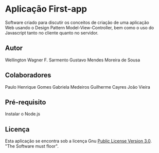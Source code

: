 # Aplicação First-app

Software criado para discutir os conceitos de criação de uma aplicação Web usando o Design Pattern Model-View-Controller, bem como o uso do Javascript tanto no cliente quanto no servidor.

## Autor
Wellington Wagner F. Sarmento
Gustavo Mendes Moreira de Sousa

## Colaboradores
Paulo Henrique Gomes
Gabriela Medeiros
Guilherme Cayres
João Vieira

## Pré-requisito
Instalar o Node.js

## Licença

Esta aplicação se encontra sob a licença Gnu [Public License Version 3.0](https://github.com/wwagner33/first-app2/blob/main/LICENSE). "The Software must floor".
